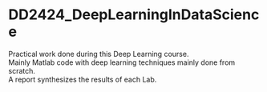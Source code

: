 # DD2424_DeepLearningInDataScience
Practical work done during this Deep Learning course.  
Mainly Matlab code with deep learning techniques mainly done from scratch.  
A report synthesizes the results of each Lab.

